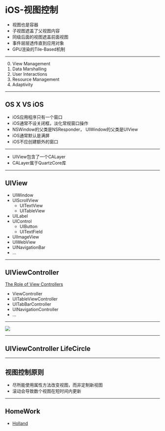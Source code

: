 # iOS-视图控制

- 视图也是容器
- 子视图遮盖了父视图内容
- 同级后面的视图遮盖前面视图
- 事件层层透传直到应用对象
- GPU渲染的Tile-Based机制

- - -

0. View Management
0. Data Marshalling
0. User Interactions
0. Resource Management
0. Adaptivity

- - -

## OS X VS iOS

- iOS应用程序只有一个窗口
- iOS通常不设关闭框，淡化常规窗口操作
- NSWindow的父类是NSResponder， UIWindow的父类是UIView
- iOS通常默认是满屏
- iOS不应创建额外的窗口

- - -

- UIView包含了一个CALayer
- CALayer属于QuartzCore库

- - -

## UIView

- UIWindow
- UIScrollView
    - UITextView
    - UITableView
- UILabel
- UIControl
    - UIButton
    - UITextField
- UIImageView
- UIWebView
- UINavigationBar
- ...

- - -

## UIViewController

[The Role of View Controllers](https://developer.apple.com/library/ios/featuredarticles/ViewControllerPGforiPhoneOS/index.html)

- ViewController
- UITableViewController
- UITabBarController
- UINavigationController
- ...

- - -

![](http://ww4.sinaimg.cn/large/6d308bd9gw1f299zjc2p9j20pp0ocack.jpg)

- - -

## UIViewController LifeCircle

- - -

## 视图控制原则

- 尽所能使用属性方法改变视图，而非定制新视图
- 滚动会导致数个视图在短时间内更新

- - -

## HomeWork

- [Holland](https://github.com/xudafeng/Holland)
